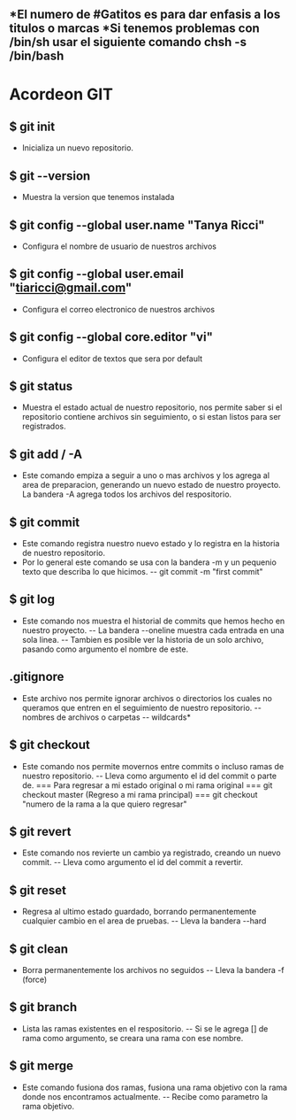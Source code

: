 *El numero de #Gatitos es para dar enfasis a los titulos o marcas
*Si tenemos problemas con /bin/sh usar el siguiente comando
chsh -s /bin/bash
----------------------------------------------------------------------

# Acordeon GIT

## $ git init
- Inicializa un nuevo repositorio.

## $ git --version
- Muestra la version que tenemos instalada

## $ git config --global user.name "Tanya Ricci"
- Configura el nombre de usuario de nuestros archivos

## $ git config --global user.email "tiaricci@gmail.com"
- Configura el correo electronico de nuestros archivos

## $ git config --global core.editor "vi"
- Configura el editor de textos que sera por default

## $ git status
- Muestra el estado actual de nuestro repositorio, nos permite saber si el repositorio contiene archivos sin seguimiento, o si estan listos para ser registrados.

## $ git add <archivo> / -A
- Este comando empiza a seguir a uno o mas archivos y los agrega al area de preparacion, generando un nuevo estado de nuestro proyecto.
La bandera -A agrega todos los archivos del respositorio.

## $ git commit
- Este comando registra nuestro nuevo estado y lo registra en la historia de nuestro repositorio.
- Por lo general este comando se usa con la bandera -m y un pequenio texto que describa lo que hicimos.
-- git commit -m "first commit"

## $ git log
- Este comando nos muestra el historial de commits que hemos hecho en nuestro proyecto.
-- La bandera --oneline muestra cada entrada en una sola linea.
-- Tambien es posible ver la historia de un solo archivo, pasando como argumento el nombre de este.

## .gitignore
- Este archivo nos permite ignorar archivos o directorios los cuales no queramos que entren en el seguimiento de nuestro repositorio.
-- nombres de archivos o carpetas
-- wildcards*

## $ git checkout
- Este comando nos permite movernos entre commits o incluso ramas de nuestro repositorio.
-- Lleva como argumento el id del commit o parte de.
=== Para regresar a mi estado original o mi rama original
=== git checkout master (Regreso a mi rama principal)
=== git checkout "numero de la rama a la que quiero regresar"

## $ git revert
- Este comando nos revierte un cambio ya registrado, creando un nuevo commit.
-- Lleva como argumento el id del commit a revertir.

## $ git reset
- Regresa al ultimo estado guardado, borrando permanentemente cualquier cambio en el area de pruebas.
-- Lleva la bandera --hard

## $ git clean
- Borra permanentemente los archivos no seguidos
-- Lleva la bandera -f (force)

## $ git branch
- Lista las ramas existentes en el respositorio.
-- Si se le agrega [<nombre>] de rama como argumento, se creara una rama con ese nombre.

## $ git merge
- Este comando fusiona dos ramas, fusiona una rama objetivo con la rama donde nos encontramos actualmente.
-- Recibe como parametro la rama objetivo.













